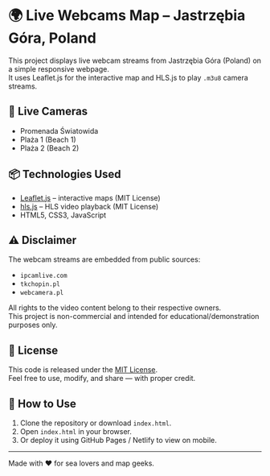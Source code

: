 # 🌍 Live Webcams Map – Jastrzębia Góra, Poland

This project displays live webcam streams from Jastrzębia Góra (Poland) on a simple responsive webpage.  
It uses Leaflet.js for the interactive map and HLS.js to play `.m3u8` camera streams.

## 🔴 Live Cameras

- Promenada Światowida
- Plaża 1 (Beach 1)
- Plaża 2 (Beach 2)

## 📦 Technologies Used

- [Leaflet.js](https://leafletjs.com/) – interactive maps (MIT License)
- [hls.js](https://github.com/video-dev/hls.js/) – HLS video playback (MIT License)
- HTML5, CSS3, JavaScript

## ⚠️ Disclaimer

The webcam streams are embedded from public sources:
- `ipcamlive.com`
- `tkchopin.pl`
- `webcamera.pl`

All rights to the video content belong to their respective owners.  
This project is non-commercial and intended for educational/demonstration purposes only.

## 📄 License

This code is released under the [MIT License](LICENSE).  
Feel free to use, modify, and share — with proper credit.

## 🚀 How to Use

1. Clone the repository or download `index.html`.
2. Open `index.html` in your browser.
3. Or deploy it using GitHub Pages / Netlify to view on mobile.

---
Made with ❤️ for sea lovers and map geeks.
